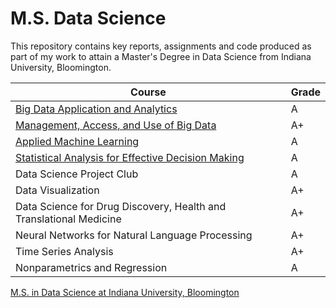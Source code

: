 # M.S. Data Science

This repository contains key reports, assignments and code produced as part of my work to attain a Master's Degree in Data Science from Indiana University, Bloomington.

| Course  | Grade |
|---|---|
| [Big Data Application and Analytics](https://github.com/csathler/Masters-Data-Science/tree/master/Big-Data-Apps-and-Analytics) | A |
| [Management, Access, and Use of Big Data](https://github.com/csathler/Masters-Data-Science/tree/master/Management-Access-Use-of-Big-Data)  |   A+  |
| [Applied Machine Learning](https://github.com/csathler/Masters-Data-Science/tree/master/Applied-Machine-Learning)  |  A  |
| [Statistical Analysis for Effective Decision Making](https://github.com/csathler/Masters-Data-Science/tree/master/Stats-for-Effective-Decision-Making) | A |
| Data Science Project Club |  A  |
| Data Visualization | A+ |
| Data Science for Drug Discovery, Health and Translational Medicine |  A+  |
| Neural Networks for Natural Language Processing | A+ | 
| Time Series Analysis  | A+ |
| Nonparametrics and Regression | A |


[M.S. in Data Science at Indiana University, Bloomington](https://datascience.indiana.edu/programs/ms-data-science-online.html)

